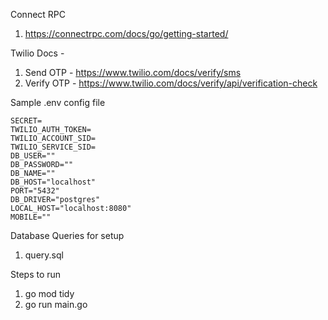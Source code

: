 Connect RPC 
1. https://connectrpc.com/docs/go/getting-started/ 

Twilio Docs - 
1. Send OTP - https://www.twilio.com/docs/verify/sms
2. Verify OTP - https://www.twilio.com/docs/verify/api/verification-check 


Sample .env config file

```
SECRET=
TWILIO_AUTH_TOKEN=
TWILIO_ACCOUNT_SID=
TWILIO_SERVICE_SID=
DB_USER=""
DB_PASSWORD=""
DB_NAME=""
DB_HOST="localhost"
PORT="5432"
DB_DRIVER="postgres"
LOCAL_HOST="localhost:8080"
MOBILE=""
```

Database Queries for setup
1. query.sql

Steps to run
1. go mod tidy
2. go run main.go